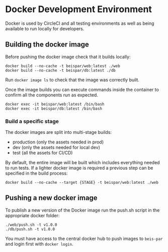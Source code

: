 # Docker Development Environment

Docker is used by CircleCI and all testing environments as well as being available to run locally for developers.

## Building the docker image

Before pushing the docker image check that it builds locally:
```
docker build --no-cache -t beispar/web:latest ./web
docker build --no-cache -t beispar/db:latest ./db
```

Run `docker image ls` to check that the image was correctly built.

Once the image builds you can execute commands inside the container to confirm all the components run as expected.
```
docker exec -it beispar/web:latest /bin/bash
docker exec -it beispar/db:latest /bin/bash
```

### Build a specific stage

The docker images are split into multi-stage builds:

- production (only the assets needed in prod)
- dev (only the assets needed for local dev)
- test (all the assets for CI/CD)

By default, the entire image will be built which includes everything needed to run tests. If a lighter docker image is required a previous step can be specified in the build process:
```
docker build --no-cache --target {STAGE} -t beispar/web:latest ./web
```

## Pushing a new docker image

To publish a new version of the Docker image run the push.sh script in the appropriate docker folder:
```
./web/push.sh -t v1.0.0
./db/push.sh -t v1.0.0
```

You must have access to the central docker hub to push images to `beis-par` and login first with `docker login`.

